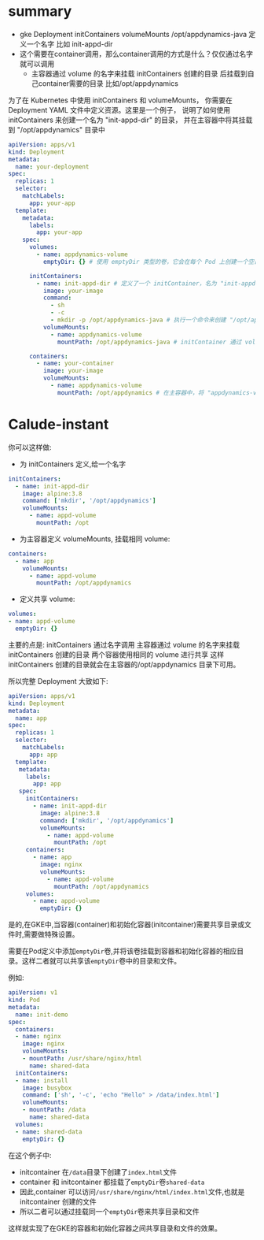 # summary
- gke Deployment initContainers volumeMounts /opt/appdynamics-java 定义一个名字 比如 init-appd-dir
- 这个需要在container调用，那么container调用的方式是什么？仅仅通过名字就可以调用
  - 主容器通过 volume 的名字来挂载 initContainers 创建的目录
     后挂载到自己container需要的目录 比如/opt/appdynamics


为了在 Kubernetes 中使用 initContainers 和 volumeMounts，
你需要在 Deployment YAML 文件中定义资源。这里是一个例子，
说明了如何使用 initContainers 来创建一个名为 "init-appd-dir" 的目录，
并在主容器中将其挂载到 "/opt/appdynamics" 目录中
```yaml 
apiVersion: apps/v1
kind: Deployment
metadata:
  name: your-deployment
spec:
  replicas: 1
  selector:
    matchLabels:
      app: your-app
  template:
    metadata:
      labels:
        app: your-app
    spec:
      volumes:
        - name: appdynamics-volume
          emptyDir: {} # 使用 emptyDir 类型的卷，它会在每个 Pod 上创建一个空目录 首先定义了一个名为 "appdynamics-volume" 的卷。这个卷使用了 emptyDir 类型，它会在每个 Pod 上创建一个空目录

      initContainers:
        - name: init-appd-dir # 定义了一个 initContainer，名为 "init-appd-dir"
          image: your-image
          command:
            - sh
            - -c
            - mkdir -p /opt/appdynamics-java # 执行一个命令来创建 "/opt/appdynamics-java" 目录
          volumeMounts:
            - name: appdynamics-volume
              mountPath: /opt/appdynamics-java # initContainer 通过 volumeMounts 将 "appdynamics-volume" 挂载到 "/opt/appdynamics-java" 目录

      containers:
        - name: your-container
          image: your-image
          volumeMounts:
            - name: appdynamics-volume
              mountPath: /opt/appdynamics # 在主容器中，将 "appdynamics-volume" 挂载到 "/opt/appdynamics" 目录
```

# Calude-instant 
你可以这样做:
- 为 initContainers 定义,给一个名字
```yaml
initContainers:
  - name: init-appd-dir
    image: alpine:3.8
    command: ['mkdir', '/opt/appdynamics']
    volumeMounts:
      - name: appd-volume
        mountPath: /opt
```
- 为主容器定义 volumeMounts, 挂载相同 volume:
```yaml
containers:
  - name: app 
    volumeMounts:
      - name: appd-volume 
        mountPath: /opt/appdynamics
```
- 定义共享 volume:
```yaml
volumes:
- name: appd-volume
  emptyDir: {}
```

主要的点是:
initContainers 通过名字调用
主容器通过 volume 的名字来挂载 initContainers 创建的目录
两个容器使用相同的 volume 进行共享
这样 initContainers 创建的目录就会在主容器的/opt/appdynamics 目录下可用。

所以完整 Deployment 大致如下:
```yaml
apiVersion: apps/v1
kind: Deployment
metadata:
  name: app 
spec:
  replicas: 1 
  selector:
    matchLabels:
      app: app
  template:
   metadata:
     labels:
       app: app
   spec:
     initContainers:  
       - name: init-appd-dir 
         image: alpine:3.8
         command: ['mkdir', '/opt/appdynamics']
         volumeMounts:
           - name: appd-volume
             mountPath: /opt    
     containers:
       - name: app
         image: nginx  
         volumeMounts:
           - name: appd-volume
             mountPath: /opt/appdynamics
     volumes:
       - name: appd-volume
         emptyDir: {}
```


是的,在GKE中,当容器(container)和初始化容器(initcontainer)需要共享目录或文件时,需要做特殊设置。

需要在Pod定义中添加`emptyDir`卷,并将该卷挂载到容器和初始化容器的相应目录。这样二者就可以共享该`emptyDir`卷中的目录和文件。

例如:
```yaml
apiVersion: v1 
kind: Pod
metadata:
  name: init-demo
spec:
  containers:
  - name: nginx
    image: nginx
    volumeMounts:
    - mountPath: /usr/share/nginx/html
      name: shared-data
  initContainers:
  - name: install
    image: busybox
    command: ['sh', '-c', 'echo "Hello" > /data/index.html']
    volumeMounts:
    - mountPath: /data
      name: shared-data
  volumes:
  - name: shared-data
    emptyDir: {}
```

在这个例子中:

- initcontainer 在`/data`目录下创建了`index.html`文件
- container 和 initcontainer 都挂载了`emptyDir`卷`shared-data`
- 因此,container 可以访问`/usr/share/nginx/html/index.html`文件,也就是 initcontainer 创建的文件
- 所以二者可以通过挂载同一个`emptyDir`卷来共享目录和文件

这样就实现了在GKE的容器和初始化容器之间共享目录和文件的效果。